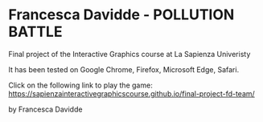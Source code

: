 # Francesca Davidde - POLLUTION BATTLE

Final project of the Interactive Graphics course at La Sapienza Univeristy

It has been tested on Google Chrome, Firefox, Microsoft Edge, Safari.

Click on the following link to play the game: https://sapienzainteractivegraphicscourse.github.io/final-project-fd-team/ 

by Francesca Davidde
